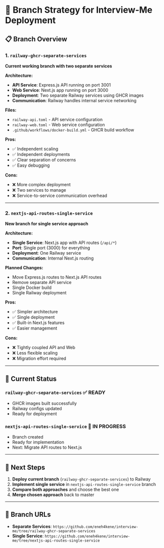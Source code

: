 # 🌿 Branch Strategy for Interview-Me Deployment

## 📋 **Branch Overview**

### **1. `railway-ghcr-separate-services`** 
**Current working branch with two separate services**

**Architecture:**
- **API Service**: Express.js API running on port 3001
- **Web Service**: Next.js app running on port 3000
- **Deployment**: Two separate Railway services using GHCR images
- **Communication**: Railway handles internal service networking

**Files:**
- `railway-api.toml` - API service configuration
- `railway-web.toml` - Web service configuration
- `.github/workflows/docker-build.yml` - GHCR build workflow

**Pros:**
- ✅ Independent scaling
- ✅ Independent deployments
- ✅ Clear separation of concerns
- ✅ Easy debugging

**Cons:**
- ❌ More complex deployment
- ❌ Two services to manage
- ❌ Service-to-service communication overhead

---

### **2. `nextjs-api-routes-single-service`** 
**New branch for single service approach**

**Architecture:**
- **Single Service**: Next.js app with API routes (`/api/*`)
- **Port**: Single port (3000) for everything
- **Deployment**: One Railway service
- **Communication**: Internal Next.js routing

**Planned Changes:**
- Move Express.js routes to Next.js API routes
- Remove separate API service
- Single Docker build
- Single Railway deployment

**Pros:**
- ✅ Simpler architecture
- ✅ Single deployment
- ✅ Built-in Next.js features
- ✅ Easier management

**Cons:**
- ❌ Tightly coupled API and Web
- ❌ Less flexible scaling
- ❌ Migration effort required

---

## 🚀 **Current Status**

### **`railway-ghcr-separate-services`** ✅ READY
- GHCR images built successfully
- Railway configs updated
- Ready for deployment

### **`nextjs-api-routes-single-service`** 🔄 IN PROGRESS
- Branch created
- Ready for implementation
- Next: Migrate API routes to Next.js

---

## 📝 **Next Steps**

1. **Deploy current branch** (`railway-ghcr-separate-services`) to Railway
2. **Implement single service** in `nextjs-api-routes-single-service` branch
3. **Compare both approaches** and choose the best one
4. **Merge chosen approach** back to master

---

## 🔗 **Branch URLs**

- **Separate Services**: `https://github.com/eneh4kene/interview-me/tree/railway-ghcr-separate-services`
- **Single Service**: `https://github.com/eneh4kene/interview-me/tree/nextjs-api-routes-single-service`
